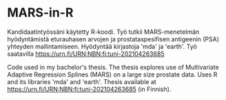 # MARS-in-R

Kandidaatintyössäni käytetty R-koodi. Työ tutkii MARS-menetelmän hyödyntämistä eturauhasen arvojen ja prostataspesifisen antigeenin (PSA) yhteyden mallintamiseen. 
Hyödyntää kirjastoja 'mda' ja 'earth'. 
Työ saatavilla https://urn.fi/URN:NBN:fi:tuni-202104263685

Code used in my bachelor's thesis. The thesis explores use of Multivariate Adaptive Regression Splines (MARS) on a large size prostate data. 
Uses R and its libraries 'mda' and 'earth'. 
Thesis available at https://urn.fi/URN:NBN:fi:tuni-202104263685 (in Finnish).

